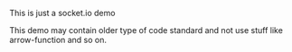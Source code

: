 This is just a socket.io demo

This demo may contain older type of code standard and not use stuff like arrow-function and so on.
